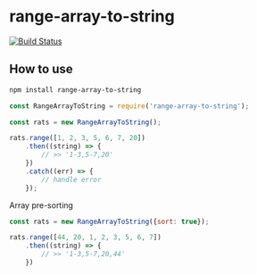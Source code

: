 # range-array-to-string
[![Build Status](https://travis-ci.org/Rudimo/range-array-to-string.svg?branch=master)](https://travis-ci.org/Rudimo/range-array-to-string)

## How to use

```bash
npm install range-array-to-string
```
```javascript
const RangeArrayToString = require('range-array-to-string');

const rats = new RangeArrayToString();

rats.range([1, 2, 3, 5, 6, 7, 20])
    .then((string) => {
        // >> '1-3,5-7,20'
    })
    .catch((err) => {
        // handle error
    });
```

Array pre-sorting
```javascript
const rats = new RangeArrayToString({sort: true});

rats.range([44, 20, 1, 2, 3, 5, 6, 7])
    .then((string) => {
        // >> '1-3,5-7,20,44'
    })
```